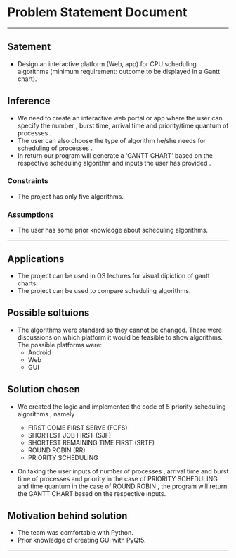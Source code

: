 # Problem Statement Document

***

## Satement
* Design an interactive platform (Web, app) for CPU scheduling algorithms (minimum requirement: outcome to be displayed in a Gantt chart).

## Inference
* We need to create an interactive web portal or app where the user can specify the number , burst time, arrival time and priority/time quantum of processes .
* The user can also choose the type of algorithm he/she needs for scheduling of processes .
* In return our program will generate a ‘GANTT CHART’ based on the respective scheduling algorithm and inputs the user has provided .


### Constraints
* The project has only five algorithms.

### Assumptions
* The user has some prior knowledge about scheduling algorithms.

***

## Applications
* The project can be used in OS lectures for visual dipiction of gantt charts.
* The project can be used to compare scheduling algorithms.


## Possible soltuions
* The algorithms were standard so they cannot be changed. There were discussions on which platform it would be feasible to show algorithms. The possible platforms were:
    * Android
    * Web
    * GUI

## Solution chosen

* We created the logic and implemented the code of 5 priority scheduling algorithms , namely

	- FIRST COME FIRST SERVE (FCFS)
	- SHORTEST JOB FIRST (SJF)
	- SHORTEST REMAINING TIME FIRST (SRTF)
	- ROUND ROBIN (RR)
	- PRIORITY SCHEDULING
    
* On taking the user inputs of number of processes , arrival time and burst time of processes and priority in the case of PRIORITY SCHEDULING and time quantum in the case of ROUND ROBIN , the program will return the GANTT CHART based on the respective inputs.



## Motivation behind solution
* The team was comfortable with Python.
* Prior knowledge of creating GUI with PyQt5.

***